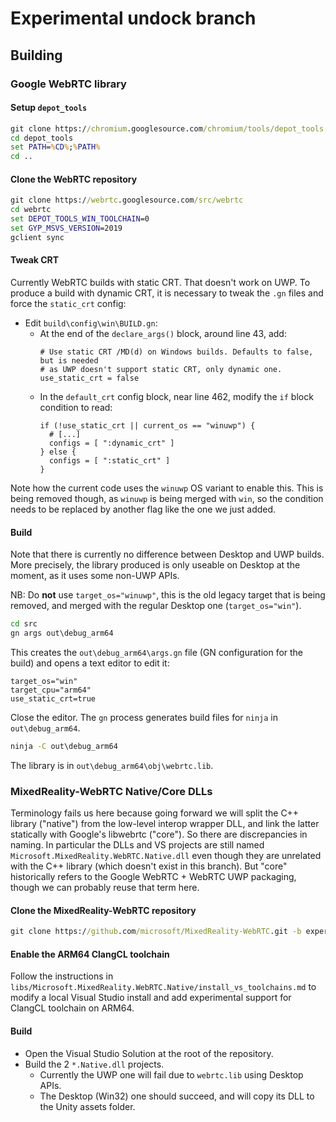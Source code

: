 # Experimental undock branch

## Building

### Google WebRTC library

#### Setup `depot_tools`

```cmd
git clone https://chromium.googlesource.com/chromium/tools/depot_tools
cd depot_tools
set PATH=%CD%;%PATH%
cd ..
```

#### Clone the WebRTC repository

```cmd
git clone https://webrtc.googlesource.com/src/webrtc
cd webrtc
set DEPOT_TOOLS_WIN_TOOLCHAIN=0
set GYP_MSVS_VERSION=2019
gclient sync
```

#### Tweak CRT

Currently WebRTC builds with static CRT. That doesn't work on UWP. To produce a build with dynamic CRT, it is necessary to tweak the `.gn` files and force the `static_crt` config:

- Edit `build\config\win\BUILD.gn`:
  - At the end of the `declare_args()` block, around line 43, add:
    ```
    # Use static CRT /MD(d) on Windows builds. Defaults to false, but is needed
    # as UWP doesn't support static CRT, only dynamic one.
    use_static_crt = false
    ```
  - In the `default_crt` config block, near line 462, modify the `if` block condition to read:
    ```
    if (!use_static_crt || current_os == "winuwp") {
      # [...]
      configs = [ ":dynamic_crt" ]
    } else {
      configs = [ ":static_crt" ]
    }
    ```

Note how the current code uses the `winuwp` OS variant to enable this. This is being removed though, as `winuwp` is being merged with `win`, so the condition needs to be replaced by another flag like the one we just added.

#### Build

Note that there is currently no difference between Desktop and UWP builds. More precisely, the library produced is only useable on Desktop at the moment, as it uses some non-UWP APIs.

NB: Do **not** use `target_os="winuwp"`, this is the old legacy target that is being removed, and merged with the regular Desktop one (`target_os="win"`).

```cmd
cd src
gn args out\debug_arm64
```

This creates the `out\debug_arm64\args.gn` file (GN configuration for the build) and opens a text editor to edit it:

```
target_os="win"
target_cpu="arm64"
use_static_crt=true
```

Close the editor. The `gn` process generates build files for `ninja` in `out\debug_arm64`.

```cmd
ninja -C out\debug_arm64
```

The library is in `out\debug_arm64\obj\webrtc.lib`.

### MixedReality-WebRTC Native/Core DLLs

Terminology fails us here because going forward we will split the C++ library ("native") from the low-level interop wrapper DLL, and link the latter statically with Google's libwebrtc ("core"). So there are discrepancies in naming. In particular the DLLs and VS projects are still named `Microsoft.MixedReality.WebRTC.Native.dll` even though they are unrelated with the C++ library (which doesn't exist in this branch). But "core" historically refers to the Google WebRTC + WebRTC UWP packaging, though we can probably reuse that term here.

#### Clone the MixedReality-WebRTC repository

```cmd
git clone https://github.com/microsoft/MixedReality-WebRTC.git -b experimental/undock mr-webrtc
```

#### Enable the ARM64 ClangCL toolchain

Follow the instructions in `libs/Microsoft.MixedReality.WebRTC.Native/install_vs_toolchains.md` to modify a local Visual Studio install and add experimental support for ClangCL toolchain on ARM64.

#### Build

- Open the Visual Studio Solution at the root of the repository.
- Build the 2 `*.Native.dll` projects.
  - Currently the UWP one will fail due to `webrtc.lib` using Desktop APIs.
  - The Desktop (Win32) one should succeed, and will copy its DLL to the Unity assets folder.
